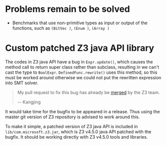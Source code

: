 # Problems remain to be solved

- Benchmarks that use non-primitive types as input or output of the functions,
such as `(BitVec )`, `(Enum )`, `(Array )`

# Custom patched Z3 java API library

The codes in Z3 java API have a bug in `Expr.update()`, which causes the
method call to return super class rather than subclass, resulting in we can't
cast the type to `BoolExpr`. `DefinedFunc.rewrite()` uses this method, so this
must be worked around otherwise we could not put the rewritten expression into
SMT solver.

> My pull request to fix this bug has already be
> [merged](https://github.com/Z3Prover/z3/commit/8092dd5aa352f253536064156ad1a35f78409fa1)
> by the Z3 team.
>
> -- Kangjing

It would take time for the bugfix to be appeared in a release. Thus using the
master git version of Z3 repository is advised to work around this.

To make it simple, a patched version of Z3 java API is included in
`lib/com.microsoft.z3.jar`, which is Z3 v4.5.0 java API patched with the bugfix.
It should be working directly with Z3 v4.5.0 tools and libraries.

